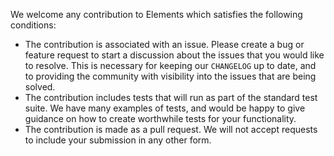 We welcome any contribution to Elements which satisfies the following conditions:
- The contribution is associated with an issue. Please create a bug or feature request to start a discussion about the issues that you would like to resolve. This is necessary for keeping our `CHANGELOG` up to date, and to providing the community with visibility into the issues that are being solved.
- The contribution includes tests that will run as part of the standard test suite. We have many examples of tests, and would be happy to give guidance on how to create worthwhile tests for your functionality.
- The contribution is made as a pull request. We will not accept requests to include your submission in any other form.
